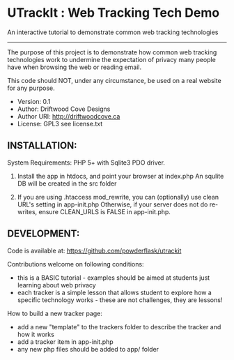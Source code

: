 # UTrackIt : Web Tracking Tech Demo

An interactive tutorial to demonstrate common web tracking technologies

-------------------------------------------

The purpose of this project is to demonstrate how common web tracking technologies
work to undermine the expectation of privacy many people have when browsing the web or reading email.

This code should NOT, under any circumstance, be used on a real website for any purpose.

 * Version: 0.1
 * Author: Driftwood Cove Designs
 * Author URI: http://driftwoodcove.ca
 * License: GPL3 see license.txt

INSTALLATION:
-------------
 System Requirements:  PHP 5+ with Sqlite3 PDO driver.

 1) Install the app in htdocs, and point your browser at index.php
    An squlite DB will be created in the src folder

 2) If you are using .htaccess mod_rewrite, you can (optionally) use clean URL's setting in app-init.php
    Otherwise, if your server does not do re-writes, ensure CLEAN_URLS is FALSE in app-init.php.


DEVELOPMENT:
------------
Code is available at: https://github.com/powderflask/utrackit

Contributions welcome on following conditions:
 - this is a BASIC tutorial - examples should be aimed at students just learning about web privacy
 - each tracker is a simple lesson that allows student to explore how a specific technology works - these are not challenges, they are lessons!

How to build a new tracker page:
 - add a new "template" to the trackers folder to describe the tracker and how it works
 - add a tracker item in app-init.php
 - any new php files should be added to app/ folder

